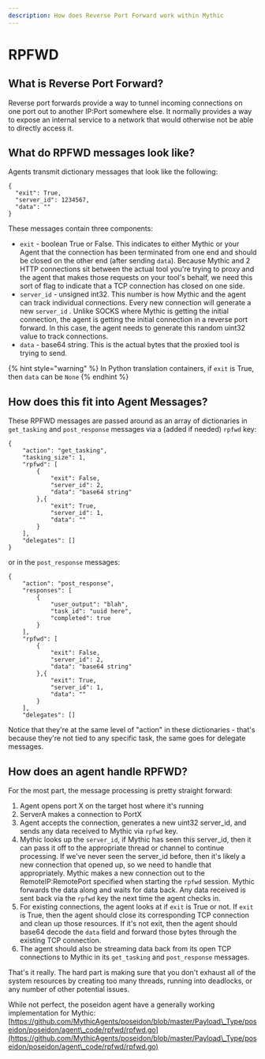 ```yaml
---
description: How does Reverse Port Forward work within Mythic
---
```


# RPFWD

## What is Reverse Port Forward?

Reverse port forwards provide a way to tunnel incoming connections on one port out to another IP:Port somewhere else. It normally provides a way to expose an internal service to a network that would otherwise not be able to directly access it.&#x20;

## What do RPFWD messages look like?

Agents transmit dictionary messages that look like the following:

```
{
  "exit": True,
  "server_id": 1234567,
  "data": ""
}
```

These messages contain three components:

* `exit` - boolean True or False. This indicates to either Mythic or your Agent that the connection has been terminated from one end and should be closed on the other end (after sending `data`). Because Mythic and 2 HTTP connections sit between the actual tool you're trying to proxy and the agent that makes those requests on your tool's behalf, we need this sort of flag to indicate that a TCP connection has closed on one side.
* `server_id` - unsigned int32. This number is how Mythic and the agent can track individual connections. Every new connection will generate a new `server_id` . Unlike SOCKS where Mythic is getting the initial connection, the agent is getting the initial connection in a reverse port forward. In this case, the agent needs to generate this random uint32 value to track connections.
* `data` - base64 string. This is the actual bytes that the proxied tool is trying to send.

{% hint style="warning" %}
In Python translation containers, if `exit` is True, then `data` can be `None`
{% endhint %}

## How does this fit into Agent Messages?

These RPFWD messages are passed around as an array of dictionaries in `get_tasking` and `post_response` messages via a (added if needed) `rpfwd` key:

```
{
    "action": "get_tasking",
    "tasking_size": 1,
    "rpfwd": [
        {
            "exit": False,
            "server_id": 2,
            "data": "base64 string"
        },{
            "exit": True,
            "server_id": 1,
            "data": ""
        }
    ],
    "delegates": []
}
```

or in the `post_response` messages:

```
{
    "action": "post_response",
    "responses": [
        {
            "user_output": "blah",
            "task_id": "uuid here",
            "completed": true
        }
    ],
    "rpfwd": [
        {
            "exit": False,
            "server_id": 2,
            "data": "base64 string"
        },{
            "exit": True,
            "server_id": 1,
            "data": ""
        }
    ],
    "delegates": []
```

Notice that they're at the same level of "action" in these dictionaries - that's because they're not tied to any specific task, the same goes for delegate messages.

## How does an agent handle RPFWD?

For the most part, the message processing is pretty straight forward:

1. Agent opens port X on the target host where it's running
2. ServerA makes a connection to PortX
3. Agent accepts the connection, generates a new uint32 server\_id, and sends any data received to Mythic via `rpfwd` key.
4. Mythic looks up the `server_id`, if Mythic has seen this server\_id, then it can pass it off to the appropriate thread or channel to continue processing. If we've never seen the server\_id before, then it's likely a new connection that opened up, so we need to handle that appropriately. Mythic makes a new connection out to the RemoteIP:RemotePort specified when starting the `rpfwd` session. Mythic forwards the data along and waits for data back. Any data received is sent back via the `rpfwd` key the next time the agent checks in.
5. For existing connections, the agent looks at if `exit` is True or not. If `exit` is True, then the agent should close its corresponding TCP connection and clean up those resources. If it's not exit, then the agent should base64 decode the `data` field and forward those bytes through the existing TCP connection.
6. The agent should also be streaming data back from its open TCP connections to Mythic in its `get_tasking` and `post_response` messages.

That's it really. The hard part is making sure that you don't exhaust all of the system resources by creating too many threads, running into deadlocks, or any number of other potential issues.

While not perfect, the poseidon agent have a generally working implementation for Mythic: [https://github.com/MythicAgents/poseidon/blob/master/Payload\_Type/poseidon/poseidon/agent\_code/rpfwd/rpfwd.go](https://github.com/MythicAgents/poseidon/blob/master/Payload\_Type/poseidon/poseidon/agent\_code/rpfwd/rpfwd.go)
